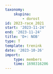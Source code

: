 ```yaml
---
taxonomy:
    skupina:
        - dorost
id: 2023-race_2021
start: '2023-11-24'
end: '2023-11-24'
title: 'D+: NOB'
type: T
template: trenink
date: '2023-10-26'
import:
    type: members
    time: 1698316206
---
```


